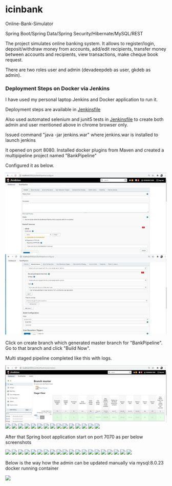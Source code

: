 # icinbank
Online-Bank-Simulator

Spring Boot/Spring Data/Spring Security/Hibernate/MySQL/REST

The project simulates online banking system. It allows to register/login, deposit/withdraw money from accounts, add/edit recipients, transfer money between accounts and recipients, view transactions, make cheque book request.

There are two roles user and admin (devadeepdeb as user, gkdeb as admin).

<h3>Deployment Steps on Docker via Jenkins</h3>
<p>I have used my personal laptop Jenkins and Docker application to run it.</p>
<p>Deployment steps are available in <a href="https://github.com/devadeepdeb/icinbank/blob/master/Jenkinsfile">Jenkinsfile</a></p>
<p>Also used automated selenium and junit5 tests in <a href="https://github.com/devadeepdeb/icinbank/blob/master/Jenkinsfile">Jenkinsfile</a> to create both admin and user mentioned above in chrome browser only.</p>
<p>Issued command "java -jar jenkins.war" where jenkins.war is installed to launch jenkins</p>
<p>It opened on port 8080. Installed docker plugins from Maven and created a multipipeline project named "BankPipeline"</p>
<p>Configured it as below.</p>
<img src="Images/BankPipeline Configuration.PNG">
<img src="Images/BankPipeline Configuration-cont.PNG">
<p>Click on create branch which generated master branch for  "BankPipeline". Go to that branch and click "Build Now".</p>
<p>Multi staged pipeline completed like this with logs.</p>
<img src="Images/Multipipeline execution.PNG">
<img src="mv1.PNG">
<img src="mv2.PNG">
<img src="mv3.PNG">
<img src="mv4.PNG">
<img src="mv5.PNG">
<img src="mv6.PNG">
<img src="mv7.PNG">
<img src="mv8.PNG">
<img src="mv9.PNG">
<img src="mv10.PNG">
<img src="mv11.PNG">
<img src="mv12.PNG">
<img src="mv13.PNG">
<img src="mv14.PNG">
<img src="mv15.PNG">
<p>After that Spring boot application start on port 7070 as per below screenshots</p>
<img src="Boot1.PNG">
<img src="Boot2.PNG">
<img src="Boot3.PNG">
<img src="Boot4.PNG">
<img src="Boot5.PNG">
<img src="Boot6.PNG">
<img src="Boot7.PNG">
<img src="Boot8.PNG">
<img src="Boot9.PNG">
<img src="Boot10.PNG">
<img src="Boot11.PNG">
<img src="Boot12.PNG">
<img src="Boot13.PNG">
<img src="Boot14.PNG">
<img src="Boot15.PNG">
<img src="Boot16.PNG">
<img src="Boot17.PNG">
<img src="Boot18.PNG">
<img src="Boot19.PNG">
<img src="Boot20.PNG">
<p>Below is the way how the admin can be updated manually via mysql:8.0.23 docker running container</p>
<img src="AdminRole update in db.PNG">
